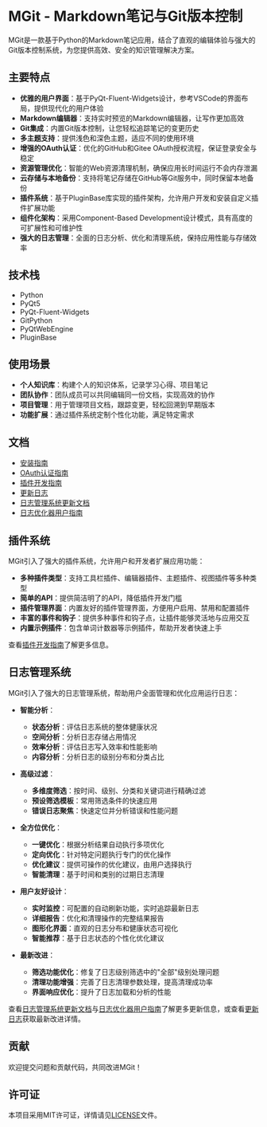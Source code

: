 # MGit - Markdown笔记与Git版本控制

MGit是一款基于Python的Markdown笔记应用，结合了直观的编辑体验与强大的Git版本控制系统，为您提供高效、安全的知识管理解决方案。

## 主要特点

- **优雅的用户界面**：基于PyQt-Fluent-Widgets设计，参考VSCode的界面布局，提供现代化的用户体验
- **Markdown编辑器**：支持实时预览的Markdown编辑器，让写作更加高效
- **Git集成**：内置Git版本控制，让您轻松追踪笔记的变更历史
- **多主题支持**：提供浅色和深色主题，适应不同的使用环境
- **增强的OAuth认证**：优化的GitHub和Gitee OAuth授权流程，保证登录安全与稳定
- **资源管理优化**：智能的Web资源清理机制，确保应用长时间运行不会内存泄漏
- **云存储与本地备份**：支持将笔记存储在GitHub等Git服务中，同时保留本地备份
- **插件系统**：基于PluginBase库实现的插件架构，允许用户开发和安装自定义插件扩展功能
- **组件化架构**：采用Component-Based Development设计模式，具有高度的可扩展性和可维护性
- **强大的日志管理**：全面的日志分析、优化和清理系统，保持应用性能与存储效率

## 技术栈

- Python
- PyQt5
- PyQt-Fluent-Widgets
- GitPython
- PyQtWebEngine
- PluginBase

## 使用场景

- **个人知识库**：构建个人的知识体系，记录学习心得、项目笔记
- **团队协作**：团队成员可以共同编辑同一份文档，实现高效的协作
- **项目管理**：用于管理项目文档，跟踪变更，轻松回溯到早期版本
- **功能扩展**：通过插件系统定制个性化功能，满足特定需求

## 文档

- [安装指南](./docs/installation.md)
- [OAuth认证指南](./docs/oauth_authentication.md)
- [插件开发指南](./docs/plugin_development.md)
- [更新日志](./CHANGELOG.md)
- [日志管理系统更新文档](./docs/log_system_updates.md)
- [日志优化器用户指南](./docs/log_optimizer_README.md)
  
## 插件系统

MGit引入了强大的插件系统，允许用户和开发者扩展应用功能：

- **多种插件类型**：支持工具栏插件、编辑器插件、主题插件、视图插件等多种类型
- **简单的API**：提供简洁明了的API，降低插件开发门槛
- **插件管理界面**：内置友好的插件管理界面，方便用户启用、禁用和配置插件
- **丰富的事件和钩子**：提供多种事件和钩子点，让插件能够灵活地与应用交互
- **内置示例插件**：包含单词计数器等示例插件，帮助开发者快速上手

查看[插件开发指南](./docs/plugin_development.md)了解更多信息。

## 日志管理系统

MGit引入了强大的日志管理系统，帮助用户全面管理和优化应用运行日志：

- **智能分析**：
  - **状态分析**：评估日志系统的整体健康状况
  - **空间分析**：分析日志存储占用情况
  - **效率分析**：评估日志写入效率和性能影响
  - **内容分析**：分析日志的级别分布和分类占比

- **高级过滤**：
  - **多维度筛选**：按时间、级别、分类和关键词进行精确过滤
  - **预设筛选模板**：常用筛选条件的快速应用
  - **错误日志聚焦**：快速定位并分析错误和性能问题

- **全方位优化**：
  - **一键优化**：根据分析结果自动执行多项优化
  - **定向优化**：针对特定问题执行专门的优化操作
  - **优化建议**：提供可操作的优化建议，由用户选择执行
  - **智能清理**：基于时间和类别的过期日志清理

- **用户友好设计**：
  - **实时监控**：可配置的自动刷新功能，实时追踪最新日志
  - **详细报告**：优化和清理操作的完整结果报告
  - **图形化界面**：直观的日志分布和健康状态可视化
  - **智能推荐**：基于日志状态的个性化优化建议

- **最新改进**：
  - **筛选功能优化**：修复了日志级别筛选中的"全部"级别处理问题
  - **清理功能增强**：完善了日志清理参数处理，提高清理成功率
  - **界面响应优化**：提升了日志加载和分析的性能

查看[日志管理系统更新文档](./docs/log_system_updates.md)与[日志优化器用户指南](./docs/log_optimizer_README.md)了解更多更新信息，或查看[更新日志](./CHANGELOG.md)获取最新改进详情。

## 贡献

欢迎提交问题和贡献代码，共同改进MGit！

## 许可证

本项目采用MIT许可证，详情请见[LICENSE](./LICENSE)文件。 
